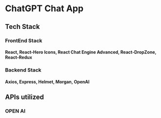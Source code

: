# ChatGPT Chat App

## Tech Stack
### FrontEnd Stack
#### React, React-Hero Icons, React Chat Engine Advanced, React-DropZone, React-Redux

### Backend Stack
#### Axios, Express, Helmet, Morgan, OpenAI


## APIs utilized
### OPEN AI 


